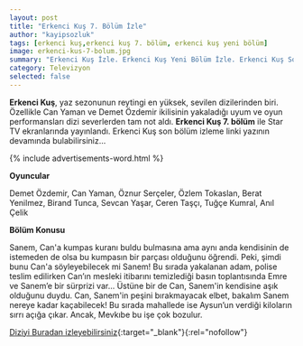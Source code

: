 ```yaml
---
layout: post
title: "Erkenci Kuş 7. Bölüm İzle"
author: "kayipsozluk"
tags: [erkenci kuş,erkenci kuş 7. bölüm, erkenci kuş yeni bölüm]
image: erkenci-kus-7-bolum.jpg
summary: "Erkenci Kuş İzle. Erkenci Kuş Yeni Bölüm İzle. Erkenci Kuş Son Bölüm İzle. Erkenci Kuş 7. Bölüm İzle"
category: Televizyon
selected: false  
---
```


**Erkenci Kuş**, yaz sezonunun reytingi en yüksek, sevilen dizilerinden biri. Özellikle Can Yaman ve Demet Özdemir ikilisinin yakaladığı uyum ve oyun performansları dizi severlerden tam not aldı. **Erkenci Kuş 7. bölüm** ile Star TV ekranlarında yayınlandı. Erkenci Kuş son bölüm izleme linki yazının devamında bulabilirsiniz...

{% include advertisements-word.html %}

**Oyuncular**

Demet Özdemir, Can Yaman, Öznur Serçeler, Özlem Tokaslan, Berat Yenilmez, Birand Tunca, Sevcan Yaşar, Ceren Taşçı, Tuğçe Kumral, Anıl Çelik

**Bölüm Konusu**

Sanem, Can'a kumpas kuranı buldu bulmasına ama aynı anda kendisinin de istemeden de olsa bu kumpasın bir parçası olduğunu öğrendi. Peki, şimdi bunu Can'a söyleyebilecek mi Sanem! Bu sırada yakalanan adam, polise teslim edilirken Can’ın mesleki itibarını temizlediği basın toplantısında Emre ve Sanem’e bir sürprizi var... Üstüne bir de Can, Sanem'in kendisine aşık olduğunu duydu. Can, Sanem'in peşini bırakmayacak elbet, bakalım Sanem nereye kadar kaçabilecek! Bu sırada mahallede ise Aysun’un verdiği kiloların sırrı açığa çıkar. Ancak, Mevkıbe bu işe çok bozulur.


[Diziyi Buradan izleyebilirsiniz](https://www.startv.com.tr/dizi/erkenci-kus/bolumler/7-bolum){:target="_blank"}{:rel="nofollow"}


